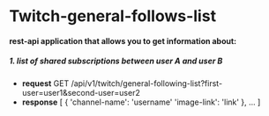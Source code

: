 # Twitch-general-follows-list
#### rest-api application that allows you to get information about:

##### 1. list of shared subscriptions between user A and user B
- **request**
GET /api/v1/twitch/general-following-list?first-user=user1&second-user=user2
- **response**
	  [
		{
			'channel-name': 'username'
			'image-link': 'link'
		},
		...
	  ]
